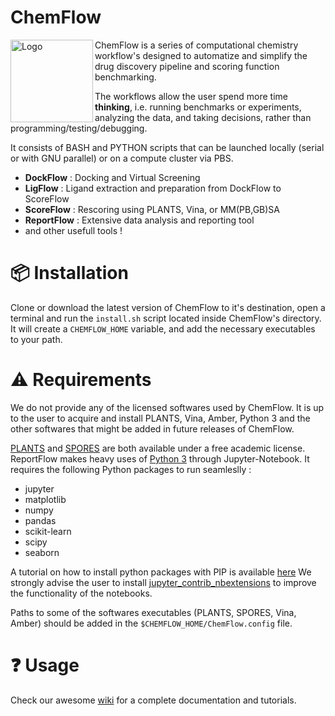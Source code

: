 # ChemFlow
<img src="https://user-images.githubusercontent.com/27850535/29564754-6b07a548-8743-11e7-9463-8626675b9481.png" alt="Logo" align="left" width=132/>ChemFlow is a series of computational chemistry workflow's designed to automatize and simplify the drug discovery pipeline and scoring function benchmarking.

The workflows allow the user spend more time **thinking**, i.e. running benchmarks or experiments, analyzing the data, and taking decisions, rather than programming/testing/debugging.

It consists of BASH and PYTHON scripts that can be launched locally (serial or with GNU parallel) or on a compute cluster via PBS.
* **DockFlow** : Docking and Virtual Screening
* **LigFlow** : Ligand extraction and preparation from DockFlow to ScoreFlow
* **ScoreFlow** : Rescoring using PLANTS, Vina, or MM(PB,GB)SA
* **ReportFlow** : Extensive data analysis and reporting tool  
* and other usefull tools !



# :package: Installation

Clone or download the latest version of ChemFlow to it's destination, open a terminal and run the `install.sh` script located inside ChemFlow's directory. It will create a `CHEMFLOW_HOME` variable, and add the necessary executables to your path.


# :warning: Requirements

We do not provide any of the licensed softwares used by ChemFlow. It is up to the user to acquire and install PLANTS, Vina, Amber, Python 3 and the other softwares that might be added in future releases of ChemFlow.

[PLANTS](http://www.uni-tuebingen.de/fakultaeten/mathematisch-naturwissenschaftliche-fakultaet/fachbereiche/pharmazie-und-biochemie/pharmazie/pharmazeutische-chemie/pd-dr-t-exner/research/plants.html) and [SPORES](http://www.mnf.uni-tuebingen.de/fachbereiche/pharmazie-und-biochemie/pharmazie/pharmazeutische-chemie/pd-dr-t-exner/research/spores.html) are both available under a free academic license.
ReportFlow makes heavy uses of [Python 3](https://www.python.org/) through Jupyter-Notebook. It requires the following Python packages to run seamleslly :
* jupyter
* matplotlib
* numpy
* pandas
* scikit-learn
* scipy
* seaborn

A tutorial on how to install python packages with PIP is available [here](https://pip.pypa.io/en/stable/installing/)
We strongly advise the user to install [jupyter_contrib_nbextensions](https://github.com/ipython-contrib/jupyter_contrib_nbextensions) to improve the functionality of the notebooks. 

Paths to some of the softwares executables (PLANTS, SPORES, Vina, Amber) should be added in the `$CHEMFLOW_HOME/ChemFlow.config` file.

# :question: Usage

Check our awesome [wiki](https://github.com/IFMlab/ChemFlow/wiki) for a complete documentation and tutorials.
